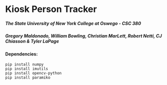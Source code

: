 # Kiosk Person Tracker

##### The State University of New York College at Oswego - CSC 380
##### Gregory Maldonado, William Bowling, Christian MarLett, Robert Netti, CJ Chiasson & Tyler LaPage

#### Dependencies:
```console
pip install numpy
pip install imutils
pip install opencv-python
pip install paramiko
```
